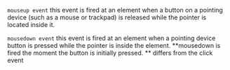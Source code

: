 ```mouseup event```
this event is fired at an element when 
a button on a pointing device (such as a mouse or trackpad) is released while the pointer is located inside it.

```mousedown event```
this event is fired at an element when a pointing device button is pressed while the pointer is inside the element.
**mousedown is fired the moment the button is initially pressed.
** differs from the click event